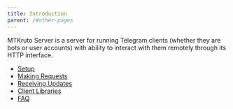 ```yaml
---
title: Introduction
parent: /#other-pages
---
```


MTKruto Server is a server for running Telegram clients (whether they are bots
or user accounts) with ability to interact with them remotely through its HTTP
interface.

- [Setup](./setup)
- [Making Requests](./making-requests)
- [Receiving Updates](./receiving-updates)
- [Client Libraries](./client-libraries)
- [FAQ](./faq)
